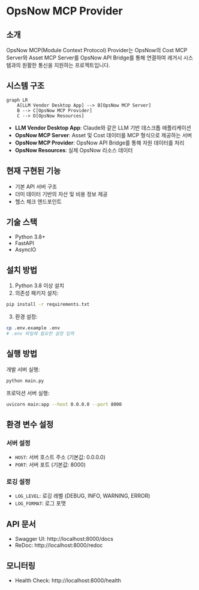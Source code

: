 # OpsNow MCP Provider

## 소개
OpsNow MCP(Module Context Protocol) Provider는 OpsNow의 Cost MCP Server와 Asset MCP Server를 OpsNow API Bridge를 통해 연결하여 레거시 시스템과의 원활한 통신을 지원하는 프로젝트입니다.

## 시스템 구조
```mermaid
graph LR
    A[LLM Vendor Desktop App] --> B[OpsNow MCP Server]
    B --> C[OpsNow MCP Provider]
    C --> D[OpsNow Resources]
```

- **LLM Vendor Desktop App**: Claude와 같은 LLM 기반 데스크톱 애플리케이션
- **OpsNow MCP Server**: Asset 및 Cost 데이터를 MCP 형식으로 제공하는 서버
- **OpsNow MCP Provider**: OpsNow API Bridge를 통해 자원 데이터를 처리
- **OpsNow Resources**: 실제 OpsNow 리소스 데이터

## 현재 구현된 기능

- 기본 API 서버 구조
- 더미 데이터 기반의 자산 및 비용 정보 제공
- 헬스 체크 엔드포인트

## 기술 스택

- Python 3.8+
- FastAPI
- AsyncIO

## 설치 방법

1. Python 3.8 이상 설치
2. 의존성 패키지 설치:
```bash
pip install -r requirements.txt
```

3. 환경 설정:
```bash
cp .env.example .env
# .env 파일에 필요한 설정 입력
```

## 실행 방법

개발 서버 실행:
```bash
python main.py
```

프로덕션 서버 실행:
```bash
uvicorn main:app --host 0.0.0.0 --port 8000
```

## 환경 변수 설정

### 서버 설정
- `HOST`: 서버 호스트 주소 (기본값: 0.0.0.0)
- `PORT`: 서버 포트 (기본값: 8000)

### 로깅 설정
- `LOG_LEVEL`: 로깅 레벨 (DEBUG, INFO, WARNING, ERROR)
- `LOG_FORMAT`: 로그 포맷

## API 문서

- Swagger UI: http://localhost:8000/docs
- ReDoc: http://localhost:8000/redoc

## 모니터링

- Health Check: http://localhost:8000/health 